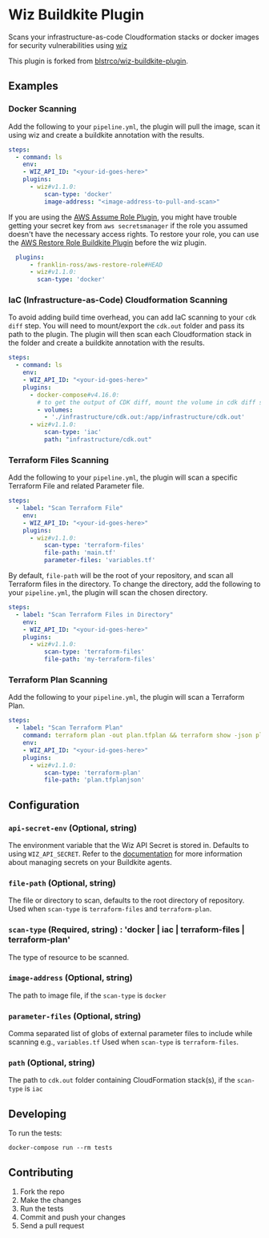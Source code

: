 # Wiz Buildkite Plugin

Scans your infrastructure-as-code Cloudformation stacks or docker images for security vulnerabilities using [wiz](https://www.wiz.io/)

This plugin is forked from [blstrco/wiz-buildkite-plugin](https://github.com/blstrco/wiz-buildkite-plugin).

## Examples

### Docker Scanning

Add the following to your `pipeline.yml`, the plugin will pull the image, scan it using wiz and create a buildkite annotation with the results.

```yml
steps:
  - command: ls
    env:
    - WIZ_API_ID: "<your-id-goes-here>"
    plugins:
      - wiz#v1.1.0:
          scan-type: 'docker'
          image-address: "<image-address-to-pull-and-scan>"
```

If you are using the [AWS Assume Role Plugin](https://github.com/cultureamp/aws-assume-role-buildkite-plugin), you might have trouble getting your secret key from `aws secretsmanager` if the role you assumed doesn't have the necessary access rights. To restore your role, you can use the [AWS Restore Role Buildkite Plugin](https://github.com/franklin-ross/aws-restore-role-buildkite-plugin) before the wiz plugin.

```yml
  plugins:
      - franklin-ross/aws-restore-role#HEAD
      - wiz#v1.1.0:
        scan-type: 'docker'
```

### IaC (Infrastructure-as-Code) Cloudformation Scanning

To avoid adding build time overhead, you can add IaC scanning to your `cdk diff` step. You will need to mount/export the `cdk.out` folder and pass its path to the plugin. The plugin will then scan each Cloudformation stack in the folder and create a buildkite annotation with the results.

```yml
steps:
  - command: ls
    env:
    - WIZ_API_ID: "<your-id-goes-here>"
    plugins:
      - docker-compose#v4.16.0:
        # to get the output of CDK diff, mount the volume in cdk diff stage
        - volumes:
          - './infrastructure/cdk.out:/app/infrastructure/cdk.out'
      - wiz#v1.1.0:
          scan-type: 'iac'
          path: "infrastructure/cdk.out"
```

### Terraform Files Scanning

Add the following to your `pipeline.yml`, the plugin will scan a specific Terraform File and related Parameter file.

```yaml
steps:
  - label: "Scan Terraform File"
    env:
    - WIZ_API_ID: "<your-id-goes-here>"
    plugins:
      - wiz#v1.1.0:
          scan-type: 'terraform-files'
          file-path: 'main.tf'
          parameter-files: 'variables.tf'
```

By default, `file-path` will be the root of your repository, and scan all Terraform files in the directory.
To change the directory, add the following to your `pipeline.yml`, the plugin will scan the chosen directory.

```yaml
steps:
  - label: "Scan Terraform Files in Directory"
    env:
    - WIZ_API_ID: "<your-id-goes-here>"
    plugins:
      - wiz#v1.1.0:
          scan-type: 'terraform-files'
          file-path: 'my-terraform-files'
```

### Terraform Plan Scanning

Add the following to your `pipeline.yml`, the plugin will scan a Terraform Plan.

```yaml
steps:
  - label: "Scan Terraform Plan"
    command: terraform plan -out plan.tfplan && terraform show -json plan.tfplan | jq -er . > plan.tfplanjson
    env:
    - WIZ_API_ID: "<your-id-goes-here>"
    plugins:
      - wiz#v1.1.0:
          scan-type: 'terraform-plan'
          file-path: 'plan.tfplanjson'
```

## Configuration

### `api-secret-env` (Optional, string)

The environment variable that the Wiz API Secret is stored in. Defaults to using `WIZ_API_SECRET`. Refer to the [documentation](https://buildkite.com/docs/pipelines/secrets#using-a-secrets-storage-service) for more information about managing secrets on your Buildkite agents.

### `file-path` (Optional, string)

The file or directory to scan, defaults to the root directory of repository.
Used when `scan-type` is `terraform-files` and `terraform-plan`.

### `scan-type` (Required, string) : 'docker | iac | terraform-files | terraform-plan'

The type of resource to be scanned.

### `image-address` (Optional, string)

The path to image file, if the `scan-type` is `docker`

### `parameter-files` (Optional, string)

Comma separated list of globs of external parameter files to include while scanning e.g., `variables.tf`
Used when `scan-type` is `terraform-files`.

### `path` (Optional, string)

The path to `cdk.out` folder containing CloudFormation stack(s), if the `scan-type` is `iac`

## Developing

To run the tests:

```shell
docker-compose run --rm tests
```

## Contributing

1. Fork the repo
2. Make the changes
3. Run the tests
4. Commit and push your changes
5. Send a pull request
